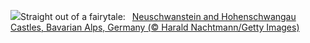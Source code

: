 ![](https://www.bing.com/th?id=OHR.AlpsCastles_EN-GB7463637354_UHD.jpg&w=1000)Straight out of a fairytale:&nbsp;&ensp;[Neuschwanstein and Hohenschwangau Castles, Bavarian Alps, Germany (© Harald Nachtmann/Getty Images)](https://www.bing.com/th?id=OHR.AlpsCastles_EN-GB7463637354_UHD.jpg)
<br><br/>
